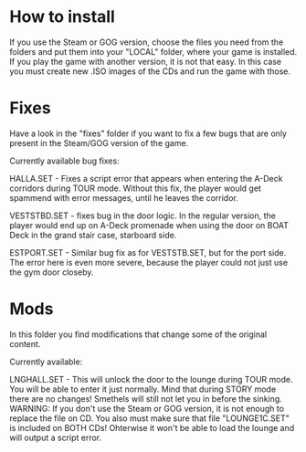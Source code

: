 # How to install
If you use the Steam or GOG version, choose the files you need from the folders and put them into your "LOCAL" folder, where your game is installed.
If you play the game with another version, it is not that easy. In this case you must create new .ISO images of the CDs and run the game with those.

# Fixes
Have a look in the "fixes" folder if you want to fix a few bugs that are only present in the Steam/GOG version of the game.

Currently available bug fixes:

HALLA.SET -
Fixes a script error that appears when entering the A-Deck corridors during TOUR mode. Without this fix, the player would get spammend with error messages, until he leaves the corridor.

VESTSTBD.SET -
fixes bug in the door logic. In the regular version, the player would end up on A-Deck promenade when using the door on BOAT Deck in the grand stair case, starboard side.

ESTPORT.SET -
Similar bug fix as for VESTSTB.SET, but for the port side. The error here is even more severe, because the player could not just use the gym door closeby.

# Mods
In this folder you find modifications that change some of the original content.

Currently available:

LNGHALL.SET - This will unlock the door to the lounge during TOUR mode. You will be able to enter it just normally. Mind that during STORY mode there are no changes! Smethels will still not let you in before the sinking. WARNING: If you don't use the Steam or GOG version, it is not enough to replace the file on CD. You also must make sure that file "LOUNGE1C.SET" is included on BOTH CDs! Ohterwise it won't be able to load the lounge and will output a script error.

